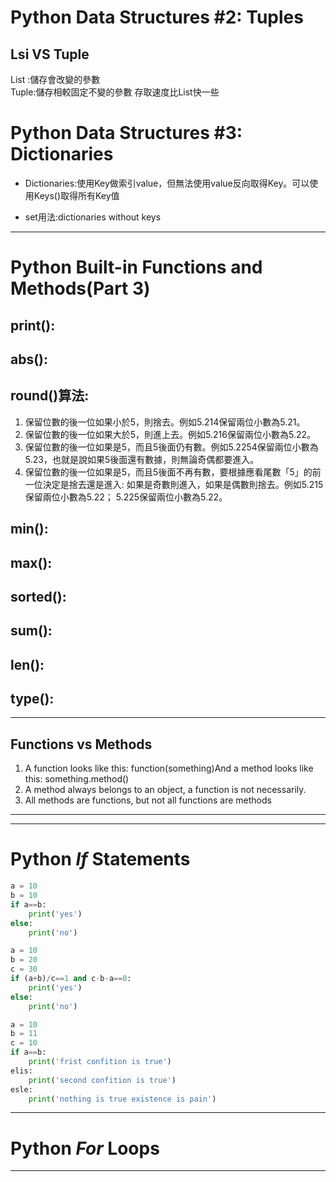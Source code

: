 # Python Data Structures #2: Tuples
## Lsi VS Tuple  
List :儲存會改變的參數   
Tuple:儲存相較固定不變的參數 存取速度比List快一些  

# Python Data Structures #3: Dictionaries
* Dictionaries:使用Key做索引value，但無法使用value反向取得Key。可以使用Keys()取得所有Key值

* set用法:dictionaries without keys 

---
# Python Built-in Functions and Methods(Part 3)
## print():

## abs():

## round()算法:  
1. 保留位數的後一位如果小於5，則捨去。例如5.214保留兩位小數為5.21。
2. 保留位數的後一位如果大於5，則進上去。例如5.216保留兩位小數為5.22。
3. 保留位數的後一位如果是5，而且5後面仍有數。例如5.2254保留兩位小數為5.23，也就是說如果5後面還有數據，則無論奇偶都要進入。
4. 保留位數的後一位如果是5，而且5後面不再有數，要根據應看尾數「5」的前一位決定是捨去還是進入: 如果是奇數則進入，如果是偶數則捨去。例如5.215保留兩位小數為5.22； 5.225保留兩位小數為5.22。

## min():
## max():
## sorted():
## sum():
## len():
## type():
---
## Functions vs Methods
1. A function looks like this: function(something)And a method looks like this: something.method()
2. A method always belongs to an object, a function is not necessarily.
3. All methods are functions, but not all functions are methods
---





---
# Python *If* Statements

```py
a = 10
b = 10
if a==b:
    print('yes')
else:
    print('no')

```
```py
a = 10
b = 20
c = 30
if (a+b)/c==1 and c-b-a==0:
    print('yes')
else:
    print('no')
```
```py
a = 10
b = 11
c = 10
if a==b:
    print('frist confition is true')
elis:
    print('second confition is true')
esle:
    print('nothing is true existence is pain')
```
---
# Python *For* Loops

---
